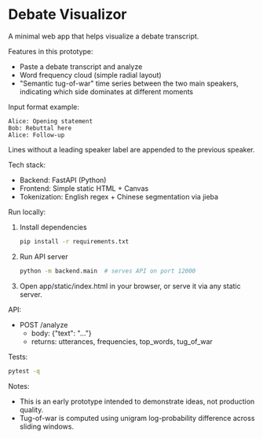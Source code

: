 # Debate Visualizor

A minimal web app that helps visualize a debate transcript.

Features in this prototype:
- Paste a debate transcript and analyze
- Word frequency cloud (simple radial layout)
- "Semantic tug-of-war" time series between the two main speakers, indicating which side dominates at different moments

Input format example:
```
Alice: Opening statement
Bob: Rebuttal here
Alice: Follow-up
```
Lines without a leading speaker label are appended to the previous speaker.

Tech stack:
- Backend: FastAPI (Python)
- Frontend: Simple static HTML + Canvas
- Tokenization: English regex + Chinese segmentation via jieba

Run locally:
1. Install dependencies
   ```bash
   pip install -r requirements.txt
   ```
2. Run API server
   ```bash
   python -m backend.main  # serves API on port 12000
   ```
3. Open app/static/index.html in your browser, or serve it via any static server.

API:
- POST /analyze
  - body: {"text": "..."}
  - returns: utterances, frequencies, top_words, tug_of_war

Tests:
```bash
pytest -q
```

Notes:
- This is an early prototype intended to demonstrate ideas, not production quality.
- Tug-of-war is computed using unigram log-probability difference across sliding windows.
